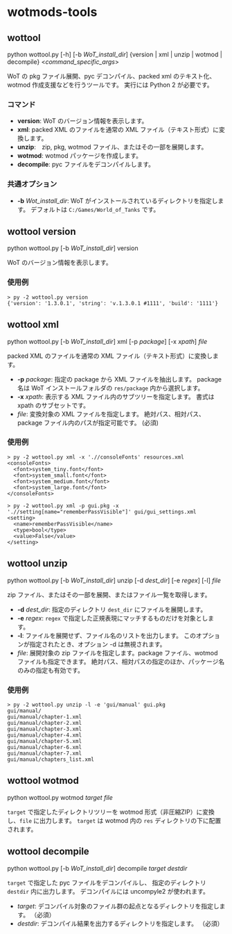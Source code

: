 # wotmods-tools

## wottool

python wottool.py [-h] [-b _WoT_install_dir_] {version | xml | unzip | wotmod | decompile} <_command_specific_args_>

WoT の pkg ファイル展開、pyc デコンパイル、packed xml のテキスト化、wotmod 作成支援などを行うツールです。
実行には Python 2 が必要です。

### コマンド

* __version__: WoT のバージョン情報を表示します。
* __xml__: packed XML のファイルを通常の XML ファイル（テキスト形式）に変換します。
* __unzip__:　zip, pkg, wotmod ファイル、またはその一部を展開します。
* __wotmod__: wotmod パッケージを作成します。
* __decompile__: pyc ファイルをデコンパイルします。

### 共通オプション

* __-b__ _Wot_install_dir_:
    WoT がインストールされているディレクトリを指定します。
    デフォルトは `C:/Games/World_of_Tanks` です。

## wottool version

python wottool.py [-b _WoT_install_dir_] version

WoT のバージョン情報を表示します。

### 使用例

```
> py -2 wottool.py version
{'version': '1.3.0.1', 'string': 'v.1.3.0.1 #1111', 'build': '1111'}
```

## wottool xml

python wottool.py [-b _WoT_install_dir_] xml [-p _package_] [-x _xpath_] _file_

packed XML のファイルを通常の XML ファイル（テキスト形式）に変換します。

* __-p__ _package_:
    指定の package から XML ファイルを抽出します。
    package 名は WoT インストールフォルダの `res/package` 内から選択します。
* __-x__ _xpath_:
    表示する XML ファイル内のサブツリーを指定します。
    書式は xpath のサブセットです。
* _file_:
    変換対象の XML ファイルを指定します。
    絶対パス、相対パス、package ファイル内のパスが指定可能です。
    (必須)

### 使用例

```
> py -2 wottool.py xml -x './/consoleFonts' resources.xml
<consoleFonts>
  <font>system_tiny.font</font>
  <font>system_small.font</font>
  <font>system_medium.font</font>
  <font>system_large.font</font>
</consoleFonts>
```

```
> py -2 wottool.py xml -p gui.pkg -x './/setting[name="rememberPassVisible"]' gui/gui_settings.xml
<setting>
  <name>rememberPassVisible</name>
  <type>bool</type>
  <value>False</value>
</setting>
```

## wottool unzip

python wottool.py [-b _WoT_install_dir_] unzip [-d _dest_dir_] [-e _regex_] [-l] _file_

zip ファイル、またはその一部を展開、またはファイル一覧を取得します。

* __-d__ _dest_dir_:
    指定のディレクトリ `dest_dir` にファイルを展開します。
* __-e__ _regex_:
    `regex` で指定した正規表現にマッチするものだけを対象とします。
* __-l__:
    ファイルを展開せず、ファイル名のリストを出力します。
    このオプションが指定されたとき、オプション -d は無視されます。
* _file_:
    展開対象の zip ファイルを指定します。package ファイル、wotmod ファイルも指定できます。
    絶対パス、相対パスの指定のほか、パッケージ名のみの指定も有効です。

### 使用例

```
> py -2 wottool.py unzip -l -e 'gui/manual' gui.pkg
gui/manual/
gui/manual/chapter-1.xml
gui/manual/chapter-2.xml
gui/manual/chapter-3.xml
gui/manual/chapter-4.xml
gui/manual/chapter-5.xml
gui/manual/chapter-6.xml
gui/manual/chapter-7.xml
gui/manual/chapters_list.xml
```

## wottool wotmod

python wottool.py wotmod _target_ _file_

`target` で指定したディレクトリツリーを
wotmod 形式（非圧縮ZIP）に変換し、`file` に出力します。
`target` は wotmod 内の `res` ディレクトリの下に配置されます。


## wottool decompile

python wottool.py [-b _WoT_install_dir_] decompile _target_ _destdir_

`target` で指定した pyc ファイルをデコンパイルし、
指定のディレクトリ `destdir` 内に出力します。
デコンパイルには uncompyle2 が使われます。

* _target_:
    デコンパイル対象のファイル群の起点となるディレクトリを指定します。
    （必須）
* _destdir_:
    デコンパイル結果を出力するディレクトリを指定します。
    （必須）
